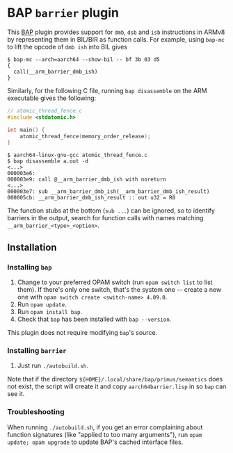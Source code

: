 # BAP `barrier` plugin

This [BAP](https://github.com/BinaryAnalysisPlatform/bap) plugin
provides support for `dmb`, `dsb` and `isb` instructions in ARMv8
by representing them in BIL/BIR as function calls.
For example, using `bap-mc` to lift the opcode of `dmb ish` into BIL gives 
```
$ bap-mc --arch=aarch64 --show-bil -- bf 3b 03 d5
{
  call(__arm_barrier_dmb_ish)
}
```
Similarly, for the following C file, running `bap disassemble` on
the ARM executable gives the following:
```c
// atomic_thread_fence.c
#include <stdatomic.h>

int main() {
    atomic_thread_fence(memory_order_release);
}
```
```
$ aarch64-linux-gnu-gcc atomic_thread_fence.c
$ bap disassemble a.out -d
<...>
000003e6:
000003e9: call @__arm_barrier_dmb_ish with noreturn
<...>
000003e7: sub __arm_barrier_dmb_ish(__arm_barrier_dmb_ish_result)
000005cb: __arm_barrier_dmb_ish_result :: out u32 = R0
```
The function stubs at the bottom (`sub ...`) can be ignored,
so to identify barriers in the output, search for function calls
with names matching `__arm_barrier_<type>_<option>`.

## Installation

### Installing `bap`
1. Change to your preferred OPAM switch (run `opam switch list` to list them).
  If there's only one switch, that's the system one -- create a new one with
  `opam switch create <switch-name> 4.09.0`.
2. Run `opam update`.
3. Run `opam install bap`.
4. Check that `bap` has been installed with `bap --version`.

This plugin does not require modifying `bap`'s source.

### Installing `barrier`

1. Just run `./autobuild.sh`. 

Note that if the directory `${HOME}/.local/share/bap/primus/semantics`
does not exist, the script will create it and copy `aarch64barrier.lisp`
in so `bap` can see it.

### Troubleshooting

When running `./autobuild.sh`, if you get an error complaining about function
signatures (like "applied to too many arguments"), run `opam update; opam upgrade`
to update BAP's cached interface files.